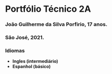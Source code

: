 # Portfólio Técnico 2A

### João Guilherme da Silva Porfirio, 17 anos.
### São José, 2021.

### Idiomas
* <b> Ingles (intermediário) </b>
* <b> Espanhol (básico) </b>
